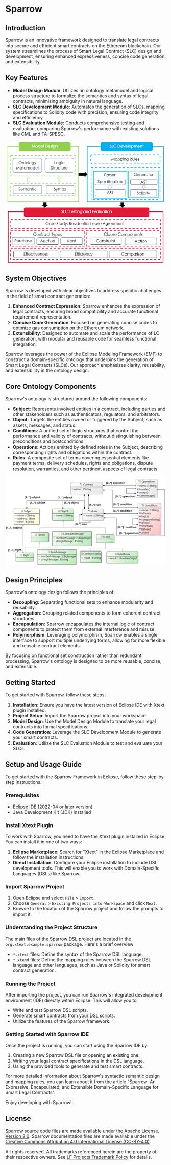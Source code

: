 # Sparrow
## Introduction
Sparrow is an innovative framework designed to translate legal contracts into secure and efficient smart contracts on the Ethereum blockchain. Our system streamlines the process of Smart Legal Contract (SLC) design and development, ensuring enhanced expressiveness, concise code generation, and extensibility.

## Key Features

- **Model Design Module**: Utilizes an ontology metamodel and logical process structure to formalize the semantics and syntax of legal contracts, minimizing ambiguity in natural language.
- **SLC Development Module**: Automates the generation of SLCs, mapping specifications to Solidity code with precision, ensuring code integrity and efficiency.
- **SLC Evaluation Module**: Conducts comprehensive testing and evaluation, comparing Sparrow's performance with existing solutions like CML and TA-SPESC.
  
![system framework](picture/general.png)

## System Objectives

Sparrow is developed with clear objectives to address specific challenges in the field of smart contract generation:

1. **Enhanced Contract Expression**: Sparrow enhances the expression of legal contracts, ensuring broad compatibility and accurate functional requirement representation.
2. **Concise Code Generation**: Focused on generating concise codes to optimize gas consumption on the Ethereum network.
3. **Extensibility**: Designed to automate and scale the performance of LC generation, with modular and reusable code for seamless functional integration.


Sparrow leverages the power of the Eclipse Modeling Framework (EMF) to construct a domain-specific ontology that underpins the generation of Smart Legal Contracts (SLCs). Our approach emphasizes clarity, reusability, and extensibility in the ontology design.

## Core Ontology Components

Sparrow's ontology is structured around the following components:

- **Subject**: Represents involved entities in a contract, including parties and other stakeholders such as authenticators, regulators, and arbitrators.
- **Object**: Targets the entities owned or triggered by the Subject, such as assets, messages, and status.
- **Conditions**: A unified set of logic structures that control the performance and validity of contracts, without distinguishing between preconditions and postconditions.
- **Operations**: Actions emitted by defined roles in the Subject, describing corresponding rights and obligations within the contract.
- **Rules**: A composite set of terms covering essential elements like payment terms, delivery schedules, rights and obligations, dispute resolution, warranties, and other pertinent aspects of legal contracts.

![system framework](picture/structure.png)

## Design Principles

Sparrow's ontology design follows the principles of:

- **Decoupling**: Separating functional sets to enhance modularity and reusability.
- **Aggregation**: Grouping related components to form coherent contract structures.
- **Encapsulation**: Sparrow encapsulates the internal logic of contract components to protect them from external interference and misuse.
- **Polymorphism**: Leveraging polymorphism, Sparrow enables a single interface to support multiple underlying forms, allowing for more flexible and reusable contract elements.

By focusing on functional set construction rather than redundant processing, Sparrow's ontology is designed to be more reusable, concise, and extensible.


## Getting Started

To get started with Sparrow, follow these steps:

1. **Installation**: Ensure you have the latest version of Eclipse IDE with Xtext plugin installed.
2. **Project Setup**: Import the Sparrow project into your workspace.
3. **Model Design**: Use the Model Design Module to translate your legal contracts into formal specifications.
4. **Code Generation**: Leverage the SLC Development Module to generate your smart contracts.
5. **Evaluation**: Utilize the SLC Evaluation Module to test and evaluate your SLCs.

   
## Setup and Usage Guide
To get started with the Sparrow Framework in Eclipse, follow these step-by-step instructions:

### Prerequisites
- Eclipse IDE (2022-04 or later version)
- Java Development Kit (JDK) installed

### Install Xtext Plugin
To work with Sparrow, you need to have the Xtext plugin installed in Eclipse. You can install it in one of two ways:

1. **Eclipse Marketplace**: Search for "Xtext" in the Eclipse Marketplace and follow the installation instructions.
2. **Direct Installation**: Configure your Eclipse installation to include DSL development tools. This will enable you to work with Domain-Specific Languages (DSLs) like Sparrow.

### Import Sparrow Project
1. Open Eclipse and select `File` > `Import`.
2. Choose `General` > `Existing Projects into Workspace` and click `Next`.
3. Browse to the location of the Sparrow project and follow the prompts to import it.

### Understanding the Project Structure
The main files of the Sparrow DSL project are located in the `org.xtext.example.sparrow` package. Here's a brief overview:

- `*.xtext` files: Define the syntax of the Sparrow DSL language.
- `*.xtend` files: Define the mapping rules between the Sparrow DSL language and other languages, such as Java or Solidity for smart contract generation.

### Running the Project
After importing the project, you can run Sparrow's integrated development environment (IDE) directly within Eclipse. This will allow you to:

- Write and test Sparrow DSL scripts.
- Generate smart contracts from your DSL scripts.
- Utilize the features of the Sparrow framework.

### Getting Started with Sparrow IDE
Once the project is running, you can start using the Sparrow IDE by:
1. Creating a new Sparrow DSL file or opening an existing one.
2. Writing your legal contract specifications in the DSL language.
3. Using the provided tools to generate and test smart contracts.

For more detailed information about Sparrow's syntactic semantic design and mapping rules, you can learn about it from the article "Sparrow: An Expressive, Encapsulated, and Extensible Domain-Specific Language for Smart Legal Contracts".

Enjoy developing with Sparrow!

## License

Sparrow source code files are made available under the [Apache License, Version 2.0](LICENSE). Sparrow documentation files are made available under the [Creative Commons Attribution 4.0 International License (CC-BY-4.0)](https://creativecommons.org/licenses/by/4.0/). 

All rights reserved. All trademarks referenced herein are the property of their respective owners. See [LF Projects Trademark Policy](https://lfprojects.org/trademark-policy/) for details.






